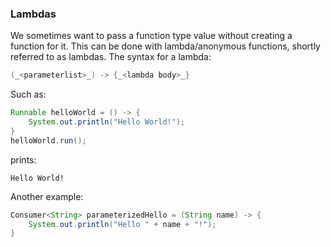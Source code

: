 ### Lambdas
We sometimes want to pass a function type value without creating a function for it. This can be done with lambda/anonymous functions, shortly referred to as lambdas.
The syntax for a lambda:
```java
(_<parameterlist>_) -> {_<lambda body>_}
```
Such as:
```java
Runnable helloWorld = () -> {
    System.out.println("Hello World!");
}
helloWorld.run();
```
prints:
```
Hello World!
```
Another example:
```java
Consumer<String> parameterizedHello = (String name) -> {
    System.out.println("Hello " + name + "!");
}